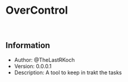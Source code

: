 # OverControl 

<br>

## Information

- Author: @TheLastRKoch
- Version: 0.0.0.1
- Description: A tool to keep in trakt the tasks 